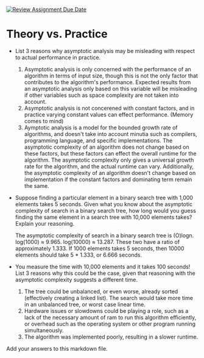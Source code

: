 [![Review Assignment Due Date](https://classroom.github.com/assets/deadline-readme-button-24ddc0f5d75046c5622901739e7c5dd533143b0c8e959d652212380cedb1ea36.svg)](https://classroom.github.com/a/FgMJElkj)
# Theory vs. Practice

- List 3 reasons why asymptotic analysis may be misleading with respect to
  actual performance in practice.

  1. Asymptotic analysis is only concerned with the performance of an algorithm in terms of input size, though this is not the only factor that contributes to the algorithm's performance. Expected results from an asymptotic analysis only based on this variable will be misleading if other variables such as space complexity are not taken into account. 
  2. Asymptotic analysis is not concerened with constant factors, and in practice varying constant values can effect performance. (Memory comes to mind)
  3. Aymptotic analysis is a model for the bounded growth rate of algorithms, and doesn't take into account minutia such as compilers, programming language, and specific implementations. The asymptotic complexity of an algorithm does not change based on these factors, but these factors can effect the overall runtime for the algorithm. The asymptotic complexity only gives a universal growth rate for the algorithm, and the actual runtime can vary. Additionally, the asymptotic complexity of an algorithm doesn't change based on implementation if the constant factors and dominating term remain the same. 

- Suppose finding a particular element in a binary search tree with 1,000
  elements takes 5 seconds. Given what you know about the asymptotic complexity
  of search in a binary search tree, how long would you guess finding the same
  element in a search tree with 10,000 elements takes? Explain your reasoning.

  The asymptotic complexity of search in a binary search tree is (O)logn. log(1000) ≈ 9.965. log(10000) ≈ 13.287. These two have a ratio of approximately 1.333. If 1000 elements takes 5 seconds, then 10000 elements should take 5 * 1.333, or 6.666 seconds. 

- You measure the time with 10,000 elements and it takes 100 seconds! List 3
  reasons why this could be the case, given that reasoning with the asymptotic
  complexity suggests a different time.

  1. The tree could be unbalanced, or even worse, already sorted (effectively creating a linked list). The search would take more time in an unbalanced tree, or worst case linear time.
  2. Hardware issues or slowdowns could be playing a role, such as a lack of the necessary amount of ram to run this algorithm efficiently, or overhead such as the operating system or other program running simultaneously. 
  3. The algorithm was implemented poorly, resulting in a slower runtime. 

Add your answers to this markdown file.

